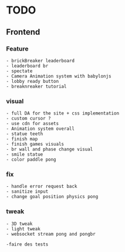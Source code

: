 

# TODO



## Frontend


 ### Feature

    - brickBreaker leaderboard
    - leaderboard br
    - spectate
    - Camera Animation system with babylonjs
    - lobby ready button
    - breaknreaker tutorial

 ### visual
    - full DA for the site + css implementation
    - custom cursor ?
    - use cdn for assets
    - Animation system overall
    - statue teeth
    - finish map
    - finish games visuals
    - br wall and phase change visual
    - smile statue
    - color paddle pong


 ### fix
    - handle error request back
    - sanitize input
    - change goal position physics pong

### tweak
    - 3D tweak
    - light tweak
    - websocket stream pong and pongbr

    -faire des tests
